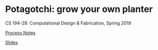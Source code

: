 # Potagotchi: grow your own planter
CS 194-28: Computational Design & Fabrication, Spring 2019

[Process Notes](https://docs.google.com/document/d/1Z3Beq79bs7ZU4gW021-rZlHfIH2rZOMcPVqjA5Q60co/edit?usp=sharing)

[Slides](https://docs.google.com/presentation/d/1CbqH6tzSfuikGLt5CeWIDZNz_69OmRi48CeEZTWknTk/edit?usp=sharing)
